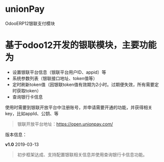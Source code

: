 # unionPay
OdooERP12银联支付模块

# 基于odoo12开发的银联模块，主要功能为
- 设置银联平台信息（银联平台用户ID、appid）等
- 系统参数列表（银联接口地址、token值等）
- 定时刷新token值（因银联token值有效期为2小时。过期便失效，所有需要定时获取token）
- 查询银行卡信息



使用时需要到银联开放平台中注册账号，并申请需要开通的功能，并获得相关key，比如appId、公钥、等

>  银联开放平台地址：https://open.unionpay.com/



版本信息：

**v1.0**    2019-03-13

> 初步框架达成、支持配置银联相关信息并使用查询银行卡信息功能。

